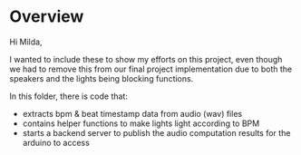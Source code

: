 # Overview

Hi Milda,

I wanted to include these to show my efforts on this project, even though we had 
to remove this from our final project implementation due to both the speakers and
the lights being blocking functions. 

In this folder, there is code that:
- extracts bpm & beat timestamp data from audio (wav) files
- contains helper functions to make lights light according to BPM
- starts a backend server to publish the audio computation results for the arduino
  to access

